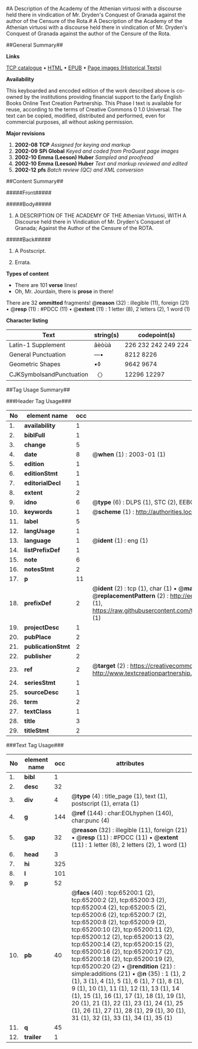 #A Description of the Academy of the Athenian virtuosi with a discourse held there in vindication of Mr. Dryden's Conquest of Granada against the author of the Censure of the Rota.#
A Description of the Academy of the Athenian virtuosi with a discourse held there in vindication of Mr. Dryden's Conquest of Granada against the author of the Censure of the Rota.

##General Summary##

**Links**

[TCP catalogue](http://www.ota.ox.ac.uk/tcp/)  • 
[HTML](http://tei.it.ox.ac.uk/tcp/Texts-HTML/free/A35/A35763.html)  • 
[EPUB](http://tei.it.ox.ac.uk/tcp/Texts-EPUB/free/A35/A35763.epub) • 
[Page images (Historical Texts)](https://data.historicaltexts.jisc.ac.uk/view?pubId=eebo-12647948e&pageId=eebo-12647948e-65200-1)

**Availability**

This keyboarded and encoded edition of the
	       work described above is co-owned by the institutions
	       providing financial support to the Early English Books
	       Online Text Creation Partnership. This Phase I text is
	       available for reuse, according to the terms of Creative
	       Commons 0 1.0 Universal. The text can be copied,
	       modified, distributed and performed, even for
	       commercial purposes, all without asking permission.

**Major revisions**

1. __2002-08__ __TCP__ *Assigned for keying and markup*
1. __2002-09__ __SPi Global__ *Keyed and coded from ProQuest page images*
1. __2002-10__ __Emma (Leeson) Huber__ *Sampled and proofread*
1. __2002-10__ __Emma (Leeson) Huber__ *Text and markup reviewed and edited*
1. __2002-12__ __pfs__ *Batch review (QC) and XML conversion*

##Content Summary##

#####Front#####

#####Body#####

1. A DESCRIPTION OF THE ACADEMY OF THE Athenian Virtuosi, WITH A Discourse held there in Vindication of Mr. Dryden's Conquest of Granada; Against the Author of the Censure of the ROTA.

#####Back#####

1. A Postscript.

1. Errata.

**Types of content**

  * There are 101 **verse** lines!
  * Oh, Mr. Jourdain, there is **prose** in there!

There are 32 **ommitted** fragments! 
 @__reason__ (32) : illegible (11), foreign (21)  •  @__resp__ (11) : #PDCC (11)  •  @__extent__ (11) : 1 letter (8), 2 letters (2), 1 word (1)

**Character listing**


|Text|string(s)|codepoint(s)|
|---|---|---|
|Latin-1 Supplement|âèòùà|226 232 242 249 224|
|General Punctuation|—•|8212 8226|
|Geometric Shapes|▪◊|9642 9674|
|CJKSymbolsandPunctuation|〈〉|12296 12297|

##Tag Usage Summary##

###Header Tag Usage###

|No|element name|occ|attributes|
|---|---|---|---|
|1.|__availability__|1||
|2.|__biblFull__|1||
|3.|__change__|5||
|4.|__date__|8| @__when__ (1) : 2003-01 (1)|
|5.|__edition__|1||
|6.|__editionStmt__|1||
|7.|__editorialDecl__|1||
|8.|__extent__|2||
|9.|__idno__|6| @__type__ (6) : DLPS (1), STC (2), EEBO-CITATION (1), OCLC (1), VID (1)|
|10.|__keywords__|1| @__scheme__ (1) : http://authorities.loc.gov/ (1)|
|11.|__label__|5||
|12.|__langUsage__|1||
|13.|__language__|1| @__ident__ (1) : eng (1)|
|14.|__listPrefixDef__|1||
|15.|__note__|6||
|16.|__notesStmt__|2||
|17.|__p__|11||
|18.|__prefixDef__|2| @__ident__ (2) : tcp (1), char (1)  •  @__matchPattern__ (2) : ([0-9\-]+):([0-9IVX]+) (1), (.+) (1)  •  @__replacementPattern__ (2) : http://eebo.chadwyck.com/downloadtiff?vid=$1&page=$2 (1), https://raw.githubusercontent.com/textcreationpartnership/Texts/master/tcpchars.xml#$1 (1)|
|19.|__projectDesc__|1||
|20.|__pubPlace__|2||
|21.|__publicationStmt__|2||
|22.|__publisher__|2||
|23.|__ref__|2| @__target__ (2) : https://creativecommons.org/publicdomain/zero/1.0/ (1), http://www.textcreationpartnership.org/docs/. (1)|
|24.|__seriesStmt__|1||
|25.|__sourceDesc__|1||
|26.|__term__|2||
|27.|__textClass__|1||
|28.|__title__|3||
|29.|__titleStmt__|2||


###Text Tag Usage###

|No|element name|occ|attributes|
|---|---|---|---|
|1.|__bibl__|1||
|2.|__desc__|32||
|3.|__div__|4| @__type__ (4) : title_page (1), text (1), postscript (1), errata (1)|
|4.|__g__|144| @__ref__ (144) : char:EOLhyphen (140), char:punc (4)|
|5.|__gap__|32| @__reason__ (32) : illegible (11), foreign (21)  •  @__resp__ (11) : #PDCC (11)  •  @__extent__ (11) : 1 letter (8), 2 letters (2), 1 word (1)|
|6.|__head__|3||
|7.|__hi__|325||
|8.|__l__|101||
|9.|__p__|52||
|10.|__pb__|40| @__facs__ (40) : tcp:65200:1 (2), tcp:65200:2 (2), tcp:65200:3 (2), tcp:65200:4 (2), tcp:65200:5 (2), tcp:65200:6 (2), tcp:65200:7 (2), tcp:65200:8 (2), tcp:65200:9 (2), tcp:65200:10 (2), tcp:65200:11 (2), tcp:65200:12 (2), tcp:65200:13 (2), tcp:65200:14 (2), tcp:65200:15 (2), tcp:65200:16 (2), tcp:65200:17 (2), tcp:65200:18 (2), tcp:65200:19 (2), tcp:65200:20 (2)  •  @__rendition__ (21) : simple:additions (21)  •  @__n__ (35) : 1 (1), 2 (1), 3 (1), 4 (1), 5 (1), 6 (1), 7 (1), 8 (1), 9 (1), 10 (1), 11 (1), 12 (1), 13 (1), 14 (1), 15 (1), 16 (1), 17 (1), 18 (1), 19 (1), 20 (1), 21 (1), 22 (1), 23 (1), 24 (1), 25 (1), 26 (1), 27 (1), 28 (1), 29 (1), 30 (1), 31 (1), 32 (1), 33 (1), 34 (1), 35 (1)|
|11.|__q__|45||
|12.|__trailer__|1||
